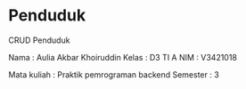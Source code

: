 # Penduduk
CRUD Penduduk

Nama : Aulia Akbar Khoiruddin
Kelas : D3 TI A
NIM : V3421018

Mata kuliah : Praktik pemrograman backend
Semester : 3
